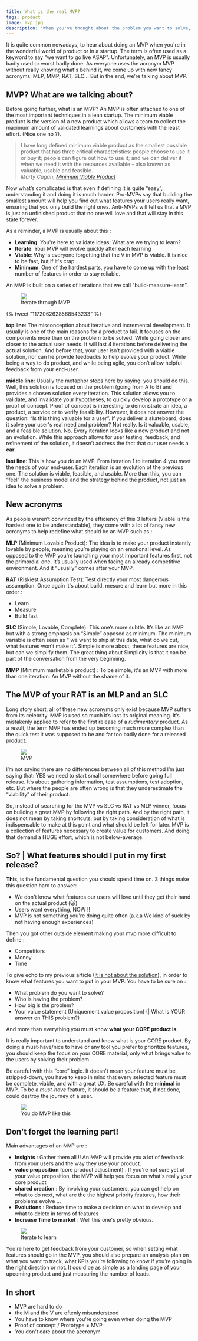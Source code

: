 ```yaml
---
title: What is the real MVP?
tags: product
image: mvp.jpg
description: "When you've thought about the problem you want to solve, your solution is designed, your idea is validated, and your long term strategy is set. Now it's time to develop and launch your product, but what do you launch? | What features would you choose first? Here's a small story about MVP"
---
```

<p class="lead">
   It is quite common nowadays, to hear about doing an MVP when you're in the wonderful world of product or in a startup. The term is often used as a keyword to say "we want to go live ASAP". Unfortunately, an MVP is usually badly used or worst badly done. As everyone uses the acronym MVP without really knowing what's behind it, we come up with new fancy acronyms: MLP, MMP, RAT, SLC... But in the end, we're talking about MVP. 
</p>

## MVP? What are we talking about?

Before going further, what is an MVP? An MVP is often attached to one of the most important techniques in a lean startup. The minimum viable product is the version of a new product which allows a team to collect the maximum amount of validated learnings about customers with the least effort. (Nice one no ?).

<blockquote cite="Marty Cagan">
    I have long defined minimum viable product as the smallest possible product that has three critical characteristics: people choose to use it or buy it; people can figure out how to use it; and we can deliver it when we need it with the resources available – also known as valuable, usable and feasible.<br />
    <cite>Marty Cagan, <a href="https://svpg.com/minimum-viable-product/">Minimum Viable Product</a></cite>
</blockquote>

Now what’s complicated is that even if defining it is quite “easy”, understanding it and doing it is much harder.
Pro-MVPs say that building the smallest amount will help you find out what features your users really want, ensuring that you only build the right ones. Anti-MVPs will tell us that a MVP is just an unfinished product that no one will love and that will stay in this state forever.

As a reminder, a MVP is usually about this : 
* __Learning__: You're here to validate ideas: What are we trying to learn?
* __Iterate__: Your MVP will evolve quickly after each learning
* __Viable__: Why is everyone forgetting that the V in MVP is viable. It is nice to be fast, but if it's crap ...
* __Minimum__: One of the hardest parts, you have to come up with the least number of features in order to stay reliable. 

An MVP is built on a series of iterations that we call "build-measure-learn". 

<figure class="extent">
    <img src="mvp-metaphor.jpg" data-zoomable />
    <figcaption>Iterate through MVP</figcaption>
</figure>

{% tweet "1172062628568543233" %}

__top line__: The misconception about iterative and incremental development. It usually is one of the main reasons for a product to fail. It focuses on the components more than on the problem to be solved. While going closer and closer to the actual user needs. It will last 4 iterations before delivering the actual solution. And before that, your user isn’t provided with a viable solution, nor can he provide feedbacks to help evolve your product. While being a way to do product, and while being agile, you don’t allow helpful feedback from your end-user.

__middle line__: Usually the metaphor stops here by saying: you should do this. Well, this solution is focused on the problem (going from A to B) and provides a chosen solution every iteration. This solution allows you to validate, and invalidate your hypotheses, to quickly develop a prototype or a proof of concept.
Proof of concept is interesting to demonstrate an idea, a product, a service or to verify feasibility. However, it does not answer the question: “Is this thing valuable for a user”. If you deliver a skateboard, does it solve your user's real need and problem? Not really. Is it valuable, usable, and a feasible solution. No. Every iteration looks like a new product and not an evolution. While this approach allows for user testing, feedback, and refinement of the solution, it doesn’t address the fact that our user needs a __car__.

__last line__: This is how you do an MVP. From iteration 1 to iteration 4 you meet the needs of your end-user. Each iteration is an evolution of the previous one. The solution is viable, feasible, and usable. More than this, you can “feel” the business model and the strategy behind the product, not just an idea to solve a problem.


## New acronyms

As people weren’t convinced by the efficiency of this 3 letters (Viable is the hardest one to be understandable), they come with a lot of fancy new acronyms to help redefine what should be an MVP such as :

__MLP__ (Minimum Lovable Product): The idea is to make your product instantly lovable by people, meaning you’re playing on an emotional level. As opposed to the MVP you're launching your most important features first, not the primordial one. It’s usually used when facing an already competitive environment. And it “usually” comes after your MVP.

__RAT__ (Riskiest Assumption Test): Test directly your most dangerous assumption. Once again it's about build, mesure and learn but more in this order : 
* Learn
* Measure
* Build fast

__SLC__ (Simple, Lovable, Complete): This one’s more subtle. It’s like an MVP but with a strong emphasis on “Simple” opposed as minimum. The minimum variable is often seen as " we want to ship at this date, what do we cut, what features won’t make it". Simple is more about, these features are nice, but can we simplify them. The great thing about Simplicity is that it can be part of the conversation from the very beginning.

__MMP__ (Minimum marketable product) : To be simple, it's an MVP with more than one iteration. An MVP without the shame of it. 

## The MVP of your RAT is an MLP and an SLC

Long story short, all of these new acronyms only exist because MVP suffers from its celebrity. MVP is used so much it’s lost its original meaning. It’s mistakenly applied to refer to the first release of a _rudimentary_ product. As a result, the term MVP has ended up becoming much more complex than the quick test it was supposed to be and far too badly done for a released product.

<figure class="extent">
    <img src="mvp-circle.jpg" data-zoomable />
    <figcaption>MVP</figcaption>
</figure>

I’m not saying there are no differences between all of this method I’m just saying that: YES we need to start small somewhere before going full release. It’s about gathering information, test assumptions, test adoption, etc. But where the people are often wrong is that they underestimate the “viability” of their product.

So, instead of searching for the MVP vs SLC vs RAT vs MLP winner, focus on building a great MVP by following the right path. And by the right path, it does not mean by taking shortcuts, but by taking consideration of what is indispensable to make at this point and what should be left for later. MVP is a collection of features necessary to create value for customers. And doing that demand a HUGE effort, which is not below-average.


## So? | What features should I put in my first release?

__This__, is the fundamental question you should spend time on. 3 things make this question hard to answer: 
* We don't know what features our users will love until they get their hand on the actual product (🙀)
* Users want everything, NOW !! 
* MVP is not something you're doing quite often (a.k.a We kind of suck by not having enough experiences)

Then you got other outside element making your mvp more difficult to define : 
* Competitors
* Money
* Time 

To give echo to my previous article ([It is not about the solution](https://www.julien-brionne.fr/posts/it-is-not-about-the-solution/)), in order to know what features you want to put in your MVP. 
You have to be sure on :
* What problem do you want to solve?
* Who is having the problem? 
* How big is the problem? 
* Your value statement (Uniquement value proposition) (| What is YOUR answer on THIS problem?)

And more than everything you must know __what your CORE product is__.

It is really important to understand and know what is your CORE product. By doing a must-have/nice to have or any tool you prefer to prioritize features, you should keep the focus on your CORE material, only what brings value to the users by solving their problem.

Be careful with this “core” logic. It doesn't mean your feature must be stripped-down, you have to keep in mind that every selected feature must be complete, viable, and with a great UX. Be careful with the __minimal__ in MVP.
To be a _must-have_ feature, it should be a feature that, if not done, could destroy the journey of a user.

<figure class="extent">
    <img src="mvp-rightway.jpg" data-zoomable />
    <figcaption>You do MVP like this</figcaption>
</figure>

## Don't forget the learning part! 



Main advantages of an MVP are : 
* __Insights__ : Gather them all !! An MVP will provide you a lot of feedback from your users and the way they use your product.
* __value proposition__ (core product adjustment) : If you're not sure yet of your value proposition, the MVP will help you focus on what's really your core product
* __shared creation__ : By involving your customers, you can get help on what to do next, what are the the highest priority features, how their problems evolve ...
* __Evolutions__ : Reduce time to make a decision on what to develop and what to delete in terms of features
* __Increase Time to market__ : Well this one's pretty obvious. 

<figure class="extent">
    <img src="iterate-learn.jpg" data-zoomable />
    <figcaption>Iterate to learn</figcaption>
</figure>

You’re here to get feedback from your customer, so when setting what features should go in the MVP, you should also prepare an analysis plan on what you want to track, what KPIs you’re following to know if you’re going in the right direction or not. It could be as simple as a landing page of your upcoming product and just measuring the number of leads.


## In short

* MVP are hard to do 
* the M and the V are oftenly misunderstood
* You have to know where you're going even when doing the MVP
* Proof of concept / Prototype ≠ MVP
* You don't care about the accronym

